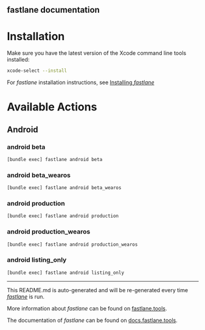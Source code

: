 fastlane documentation
----

# Installation

Make sure you have the latest version of the Xcode command line tools installed:

```sh
xcode-select --install
```

For _fastlane_ installation instructions, see [Installing _fastlane_](https://docs.fastlane.tools/#installing-fastlane)

# Available Actions

## Android

### android beta

```sh
[bundle exec] fastlane android beta
```

### android beta_wearos

```sh
[bundle exec] fastlane android beta_wearos
```

### android production

```sh
[bundle exec] fastlane android production
```

### android production_wearos

```sh
[bundle exec] fastlane android production_wearos
```

### android listing_only

```sh
[bundle exec] fastlane android listing_only
```

----

This README.md is auto-generated and will be re-generated every time [_fastlane_](https://fastlane.tools) is run.

More information about _fastlane_ can be found on [fastlane.tools](https://fastlane.tools).

The documentation of _fastlane_ can be found on [docs.fastlane.tools](https://docs.fastlane.tools).
